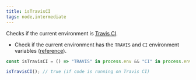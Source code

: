 ```yaml
---
title: isTravisCI
tags: node,intermediate
---
```


Checks if the current environment is [Travis CI](https://travis-ci.org/).

- Check if the current environment has the `TRAVIS` and `CI` environment variables ([reference](https://docs.travis-ci.com/user/environment-variables/#Default-Environment-Variables)).

```js
const isTravisCI = () => "TRAVIS" in process.env && "CI" in process.env;
```

```js
isTravisCI(); // true (if code is running on Travis CI)
```
